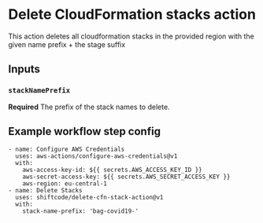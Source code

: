 # Delete CloudFormation stacks action

This action deletes all cloudformation stacks in the provided region with the given name prefix + the stage suffix

## Inputs

### `stackNamePrefix`
**Required** The prefix of the stack names to delete.

## Example workflow step config
```
- name: Configure AWS Credentials
  uses: aws-actions/configure-aws-credentials@v1
  with:
    aws-access-key-id: ${{ secrets.AWS_ACCESS_KEY_ID }}
    aws-secret-access-key: ${{ secrets.AWS_SECRET_ACCESS_KEY }}
    aws-region: eu-central-1
- name: Delete Stacks
  uses: shiftcode/delete-cfn-stack-action@v1
  with:
    stack-name-prefix: 'bag-covid19-'
```
